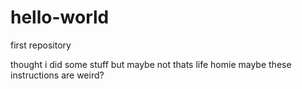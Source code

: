 # hello-world
first repository

thought i did some stuff but maybe not thats life homie
maybe these instructions are weird?
